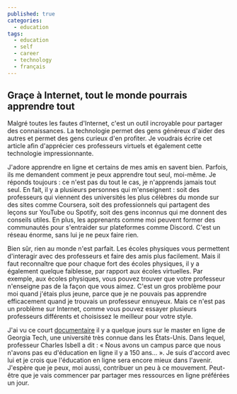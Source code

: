 ```yaml
---
published: true
categories:
  - education
tags:
  - education
  - self
  - career
  - technology
  - français
---
```

## Graçe à Internet, tout le monde pourrais apprendre tout

Malgré toutes les fautes d'Internet, c'est un outil incroyable pour partager des connaissances. La technologie permet des gens généreux d'aider des autres et permet des gens curieux d'en profiter. Je voudrais écrire cet article afin d'apprécier ces professeurs virtuels et également cette technologie impressionnante.

J'adore apprendre en ligne et certains de mes amis en savent bien. Parfois, ils me demandent comment je peux apprendre tout seul, moi-même. Je réponds toujours : ce n'est pas du tout le cas, je n'apprends jamais tout seul. En fait, il y a plusieurs personnes qui m'enseignent : soit des professeurs qui viennent des universités les plus célèbres du monde sur des sites comme Coursera, soit des professionnels qui partagent des leçons sur YouTube ou Spotify, soit des gens inconnus qui me donnent des conseils utiles. En plus, les apprenants comme moi peuvent former des communautés pour s'entraider sur plateformes comme Discord. C'est un réseau énorme, sans lui je ne peux faire rien.

Bien sûr, rien au monde n'est parfait. Les écoles physiques vous permettent d'interagir avec des professeurs et faire des amis plus facilement. Mais il faut reconnaître que pour chaque fort des écoles physiques, il y a également quelque faiblesse, par rapport aux écoles virtuelles. Par exemple, aux écoles physiques, vous pouvez trouver que votre professeur n'enseigne pas de la façon que vous aimez. C'est un gros problème pour moi quand j'étais plus jeune, parce que je ne pouvais pas apprendre efficacement quand je trouvais un professeur ennuyeux. Mais ce n'est pas un problème sur Internet, comme vous pouvez essayer plusieurs professeurs différents et choisissez le meilleur pour votre style. 

J'ai vu ce court [documentaire](https://www.youtube.com/watch?v=6xNpquytdzw) il y a quelque jours sur le master en ligne de Georgia Tech, une université très connue dans les États-Unis. Dans lequel, professeur Charles Isbell a dit : « Nous avons un campus parce que nous n'avons pas eu d'éducation en ligne il y a 150 ans... ». Je suis d'accord avec lui et je crois que l'éducation en ligne sera encore mieux dans l'avenir. J'espère que je peux, moi aussi, contribuer un peu à ce mouvement. Peut-être que je vais commencer par partager mes ressources en ligne préférées un jour.
